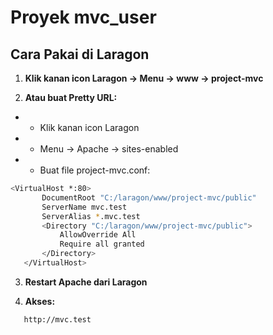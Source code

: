 # Proyek mvc_user

## Cara Pakai di Laragon

1. **Klik kanan icon Laragon → Menu → www → project-mvc**

2. **Atau buat Pretty URL:**
- - Klik kanan icon Laragon
- - Menu → Apache → sites-enabled
- - Buat file project-mvc.conf:

```bash
<VirtualHost *:80>
       DocumentRoot "C:/laragon/www/project-mvc/public"
       ServerName mvc.test
       ServerAlias *.mvc.test
       <Directory "C:/laragon/www/project-mvc/public">
           AllowOverride All
           Require all granted
       </Directory>
   </VirtualHost>
```

3. **Restart Apache dari Laragon**

4. **Akses:**
```bash
   http://mvc.test
```